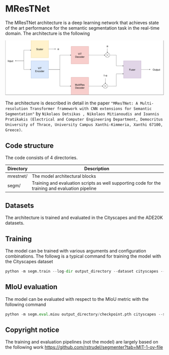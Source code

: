 # MResTNet
The MResTNet architecture is a deep learning network that achieves state of the art performance for the semantic segmentation task in the real-time domain. The architecture is the following

![](/images/MResTNet.png?raw=true)

The architecture is described in detail in the paper ```"MResTNet: A Multi-resolution Transformer framework with CNN extensions for Semantic Segmentation"``` by ```Nikolaos Detsikas , Nikolaos Mitianoudis and Ioannis Pratikakis (Electrical and Computer Engineering Department, Democritus University of Thrace, University Campus Xanthi-Kimmeria, Xanthi 67100, Greece)```.

## Code structure
The code consists of 4 directories. 

| Directory | Description |
| --------- | ----------- |
| mrestnet/   | The model architectural blocks |
| segm/ | Training and evaluation scripts as well supporting code for the training and evaluation pipeline |

## Datasets
The architecture is trained and evaluated in the Cityscapes and the ADE20K datasets.

## Training
The model can be trained with various arguments and configuration combinations. The followg is a typical command for training the model with the Cityscapes dataset

```python
python -m segm.train --log-dir output_directory --dataset cityscapes --backbone vit_tiny_patch16_384 --decoder mask_transformer
```

## MIoU evaluation
The model can be evaluated with respect to the MIoU metric with the following command

```python
python -m segm.eval.miou output_directory/checkpoint.pth cityscapes --save-images --no-blend
```

## Copyright notice
The training and evaluation pipelines (not the model) are largely based on the following work
https://github.com/rstrudel/segmenter?tab=MIT-1-ov-file


